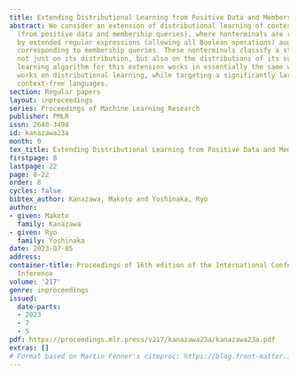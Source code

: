 ```yaml
---
title: Extending Distributional Learning from Positive Data and Membership Queries
abstract: We consider an extension of distributional learning of context-free languages
  (from positive data and membership queries), where nonterminals are represented
  by extended regular expressions (allowing all Boolean operations) augmented by atoms
  corresponding to membership queries. These nonterminals classify a string based
  not just on its distribution, but also on the distributions of its substrings. The
  learning algorithm for this extension works in essentially the same way as in previous
  works on distributional learning, while targeting a significantly larger class of
  context-free languages.
section: Regular papers
layout: inproceedings
series: Proceedings of Machine Learning Research
publisher: PMLR
issn: 2640-3498
id: kanazawa23a
month: 0
tex_title: Extending Distributional Learning from Positive Data and Membership Queries
firstpage: 8
lastpage: 22
page: 8-22
order: 8
cycles: false
bibtex_author: Kanazawa, Makoto and Yoshinaka, Ryo
author:
- given: Makoto
  family: Kanazawa
- given: Ryo
  family: Yoshinaka
date: 2023-07-05
address:
container-title: Proceedings of 16th edition of the International Conference on Grammatical
  Inference
volume: '217'
genre: inproceedings
issued:
  date-parts:
  - 2023
  - 7
  - 5
pdf: https://proceedings.mlr.press/v217/kanazawa23a/kanazawa23a.pdf
extras: []
# Format based on Martin Fenner's citeproc: https://blog.front-matter.io/posts/citeproc-yaml-for-bibliographies/
---
```

